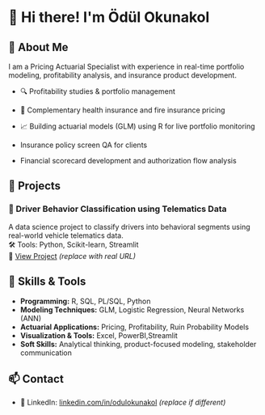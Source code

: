 # 👋 Hi there! I'm Ödül Okunakol
## 🧾 About Me

I am a Pricing Actuarial Specialist with experience in real-time portfolio modeling, profitability analysis, and insurance product development.  

- 🔍 Profitability studies & portfolio management
- 🏥 Complementary health insurance and fire insurance pricing
- 📈 Building actuarial models (GLM) using R for live portfolio monitoring

- Insurance policy screen QA for clients 
- Financial scorecard development and authorization flow analysis

## 💼 Projects

### 🚙 Driver Behavior Classification using Telematics Data  
A data science project to classify drivers into behavioral segments using real-world vehicle telematics data.  
🛠 Tools: Python, Scikit-learn, Streamlit  
🔗 [View Project](https://github.com/odulokunakol/driver-behavior-classification) *(replace with real URL)*

## 🧠 Skills & Tools

- **Programming:** R, SQL, PL/SQL, Python  
- **Modeling Techniques:** GLM, Logistic Regression, Neural Networks (ANN)  
- **Actuarial Applications:** Pricing, Profitability, Ruin Probability Models  
- **Visualization & Tools:** Excel, PowerBI,Streamlit  
- **Soft Skills:** Analytical thinking, product-focused modeling, stakeholder communication

## 📫 Contact
- 💼 LinkedIn: [linkedin.com/in/odulokunakol](https://www.linkedin.com/in/%C3%B6d%C3%BCl-okunakol/) *(replace if different)*  
  
